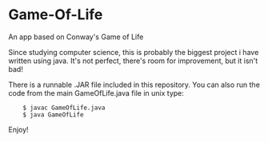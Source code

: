 # Game-Of-Life
An app based on Conway's Game of Life


Since studying computer science, this is probably the biggest project i have written using java. 
It's not perfect, there's room for improvement, but it isn't bad!


There is a runnable .JAR file included in this repository.
You can also run the code from the main GameOfLife.java file in unix type: 

        $ javac GameOfLife.java
        $ java GameOfLife
                            
Enjoy!



